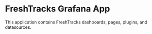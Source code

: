 # FreshTracks Grafana App

This application contains FreshTracks dashboards, pages, plugins, and datasources.
